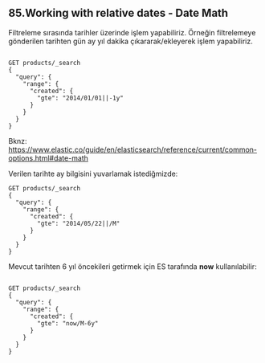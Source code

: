 ## 85.Working with relative dates - Date Math

Filtreleme sırasında tarihler üzerinde işlem yapabiliriz.
Örneğin filtrelemeye gönderilen tarihten gün ay yıl dakika çıkararak/ekleyerek işlem yapabiliriz.

```

GET products/_search
{
  "query": {
    "range": {
      "created": {
        "gte": "2014/01/01||-1y"
      }
    }
  }
}

```

Bknz: https://www.elastic.co/guide/en/elasticsearch/reference/current/common-options.html#date-math


Verilen tarihte ay bilgisini yuvarlamak istediğmizde:

```
GET products/_search
{
  "query": {
    "range": {
      "created": {
        "gte": "2014/05/22||/M"
      }
    }
  }
}
```

Mevcut tarihten 6 yıl öncekileri getirmek için ES tarafında **now** kullanılabilir:

```

GET products/_search
{
  "query": {
    "range": {
      "created": {
        "gte": "now/M-6y"
      }
    }
  }
}
```